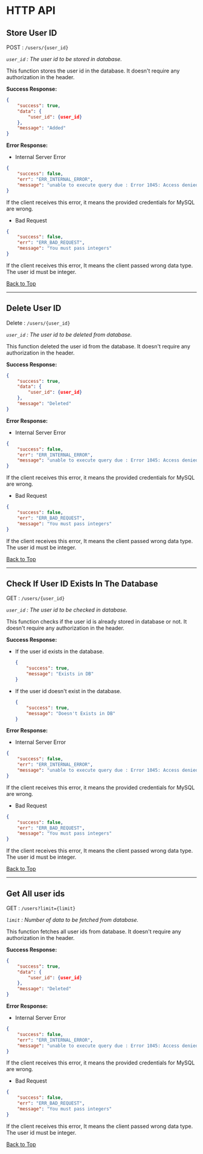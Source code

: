 # HTTP API

## Store User ID

POST : `/users/{user_id}`

*`user_id` : The user id to be stored in database.*

This function stores the user id in the database. It doesn't require any authorization in the header.

**Success Response:**
```json
{
    "success": true,
    "data": {
        "user_id": {user_id}
    },
    "message": "Added"
}
```

**Error Response:**
- Internal Server Error

```json
{
    "success": false,
    "err": "ERR_INTERNAL_ERROR",
    "message": "unable to execute query due : Error 1045: Access denied for user ''@'localhost'"
}
```
If the client receives this error, it means the provided credentials for MySQL are wrong.

- Bad Request

```json
{
    "success": false,
    "err": "ERR_BAD_REQUEST",
    "message": "You must pass integers"
}
```
If the client receives this error, It means the client passed wrong data type. The user id must be integer.

[Back to Top](#http-api)

---

## Delete User ID

Delete : `/users/{user_id}`

*`user_id` : The user id to be deleted from database.*

This function deleted the user id from the database. It doesn't require any authorization in the header.

**Success Response:**
```json
{
    "success": true,
    "data": {
        "user_id": {user_id}
    },
    "message": "Deleted"
}
```

**Error Response:**
- Internal Server Error

```json
{
    "success": false,
    "err": "ERR_INTERNAL_ERROR",
    "message": "unable to execute query due : Error 1045: Access denied for user ''@'localhost'"
}
```
If the client receives this error, it means the provided credentials for MySQL are wrong.

- Bad Request

```json
{
    "success": false,
    "err": "ERR_BAD_REQUEST",
    "message": "You must pass integers"
}
```
If the client receives this error, It means the client passed wrong data type. The user id must be integer.

[Back to Top](#http-api)

---

## Check If User ID Exists In The Database

GET : `/users/{user_id}`

*`user_id` : The user id to be checked in database.*

This function checks if the user id is already stored in database or not. It doesn't require any authorization in the header.

**Success Response:**

- If the user id exists in the database.

    ```json
    {
        "success": true,
        "message": "Exists in DB"
    }
    ```

- If the user id doesn't exist in the database.

    ```json
    {
        "success": true,
        "message": "Doesn't Exists in DB"
    }
    ```

**Error Response:**
- Internal Server Error

```json
{
    "success": false,
    "err": "ERR_INTERNAL_ERROR",
    "message": "unable to execute query due : Error 1045: Access denied for user ''@'localhost'"
}
```
If the client receives this error, it means the provided credentials for MySQL are wrong.

- Bad Request

```json
{
    "success": false,
    "err": "ERR_BAD_REQUEST",
    "message": "You must pass integers"
}
```
If the client receives this error, It means the client passed wrong data type. The user id must be integer.

[Back to Top](#http-api)

---


## Get All user ids

GET : `/users?limit={limit}`

*`limit` : Number of data to be fetched from database.*

This function fetches all user ids from database. It doesn't require any authorization in the header.


**Success Response:**
```json
{
    "success": true,
    "data": {
        "user_id": {user_id}
    },
    "message": "Deleted"
}
```

**Error Response:**
- Internal Server Error

```json
{
    "success": false,
    "err": "ERR_INTERNAL_ERROR",
    "message": "unable to execute query due : Error 1045: Access denied for user ''@'localhost'"
}
```
If the client receives this error, it means the provided credentials for MySQL are wrong.

- Bad Request

```json
{
    "success": false,
    "err": "ERR_BAD_REQUEST",
    "message": "You must pass integers"
}
```
If the client receives this error, It means the client passed wrong data type. The user id must be integer.

[Back to Top](#http-api)